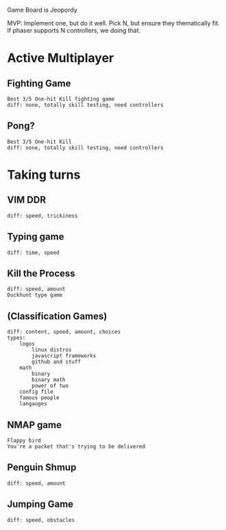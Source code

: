 Game Board is Jeopordy

MVP: Implement one, but do it well.
Pick N, but ensure they thematically fit.
If phaser supports N controllers, we doing that.


# Active Multiplayer
## Fighting Game
    Best 3/5 One-hit Kill fighting game
    diff: none, totally skill testing, need controllers
    
## Pong?
    Best 3/5 One-hit Kill
    diff: none, totally skill testing, need controllers

# Taking turns
## VIM DDR
    diff: speed, trickiness

## Typing game
    diff: time, speed

## Kill the Process
    diff: speed, amount
    Duckhunt type game

## (Classification Games)
    diff: content, speed, amount, choices
    types: 
        logos
            linux distros      
            javascript frameworks
            github and stuff
        math
            binary
            binary math
            power of two
        config file
        famous people
        langauges 

## NMAP game
    Flappy bird        
    You're a packet that's trying to be delivered

## Penguin Shmup
    diff: speed, amount

## Jumping Game
    diff: speed, obstacles
